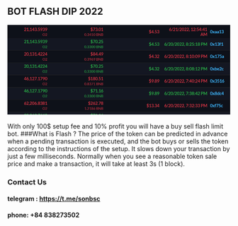 ## BOT FLASH DIP 2022
![Image Bot](https://github.com/sonrasa2k/Flash_Dip_Bot/blob/main/image/botdip.png?raw=true)

With only 100$ setup fee and 10% profit you will have a buy sell flash limit bot.
###What is Flash ?
The price of the token can be predicted in advance when a pending transaction is executed, and the bot buys or sells the token according to the instructions of the setup. It slows down your transaction by just a few milliseconds. Normally when you see a reasonable token sale price and make a transaction, it will take at least 3s (1 block).
### Contact Us
#### telegram : https://t.me/sonbsc
#### phone: +84 838273502